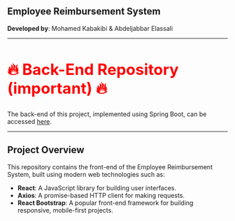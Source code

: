## Employee Reimbursement System

**Developed by**: Mohamed Kabakibi & Abdeljabbar Elassali

---
<h2 style="font-size: 2.5em; color: red;">🔥 Back-End Repository (important) 🔥</h2>

The back-end of this project, implemented using Spring Boot, can be accessed [here](https://github.com/Mohammad-Kabakibi/Project_1).

---
## Project Overview
This repository contains the front-end of the Employee Reimbursement System, built using modern web technologies such as:
- **React**: A JavaScript library for building user interfaces.
- **Axios**: A promise-based HTTP client for making requests.
- **React Bootstrap**: A popular front-end framework for building responsive, mobile-first projects.


